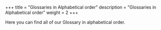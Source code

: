 +++
title = "Glossaries in Alphabetical order"
description = "Glossaries in Alphabetical order"
weight = 2
+++

Here you can find all of our Glossary in alphabetical order.